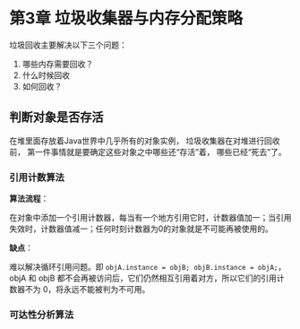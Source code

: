 # 第3章 垃圾收集器与内存分配策略

垃圾回收主要解决以下三个问题：

1. 哪些内存需要回收？
2. 什么时候回收
3. 如何回收？

## 判断对象是否存活

在堆里面存放着Java世界中几乎所有的对象实例， 垃圾收集器在对堆进行回收前， 第一件事情就是要确定这些对象之中哪些还“存活”着， 哪些已经“死去”了。

### 引用计数算法

**算法流程**：

在对象中添加一个引用计数器，每当有一个地方引用它时，计数器值加一；当引用失效时，计数器值减一；任何时刻计数器为0的对象就是不可能再被使用的。

**缺点**：

难以解决循环引用问题。即 `objA.instance = objB; objB.instance = objA;`，objA 和 objB 都不会再被访问后，它们仍然相互引用着对方，所以它们的引用计数器不为 0，将永远不能被判为不可用。

### 可达性分析算法